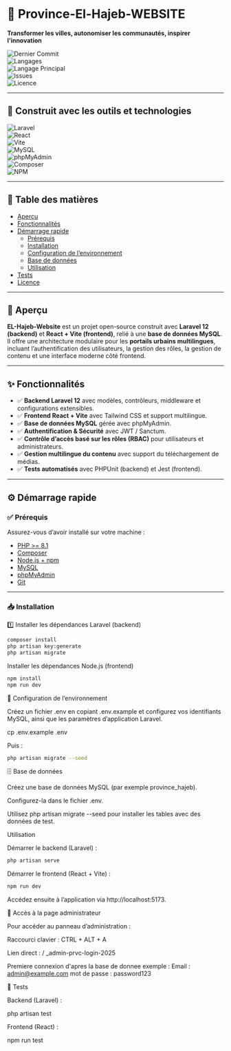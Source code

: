 # 🌆 Province-El-Hajeb-WEBSITE

**Transformer les villes, autonomiser les communautés, inspirer l’innovation**

![Dernier Commit](https://img.shields.io/github/last-commit/YourUsername/EL-Hajeb-website?color=green)  
![Langages](https://img.shields.io/github/languages/count/YourUsername/EL-Hajeb-website)  
![Langage Principal](https://img.shields.io/github/languages/top/YourUsername/EL-Hajeb-website?color=yellow)  
![Issues](https://img.shields.io/github/issues/YourUsername/EL-Hajeb-website)  
![Licence](https://img.shields.io/github/license/YourUsername/EL-Hajeb-website)  

---

## 🚀 Construit avec les outils et technologies

![Laravel](https://img.shields.io/badge/Laravel-12-red?logo=laravel)  
![React](https://img.shields.io/badge/React-18-blue?logo=react)  
![Vite](https://img.shields.io/badge/Vite-4-purple?logo=vite)  
![MySQL](https://img.shields.io/badge/MySQL-8-blue?logo=mysql)  
![phpMyAdmin](https://img.shields.io/badge/phpMyAdmin-orange?logo=php)  
![Composer](https://img.shields.io/badge/Composer-yellow?logo=composer)  
![NPM](https://img.shields.io/badge/NPM-9-red?logo=npm)  

---

## 📑 Table des matières

- [Aperçu](#-aperçu)  
- [Fonctionnalités](#-fonctionnalités)  
- [Démarrage rapide](#-démarrage-rapide)  
  - [Prérequis](#prérequis)  
  - [Installation](#installation)  
  - [Configuration de l’environnement](#configuration-de-lenvironnement)  
  - [Base de données](#base-de-données)  
  - [Utilisation](#utilisation)  
- [Tests](#-tests)  
- [Licence](#-licence)  

---

## 📖 Aperçu

**EL-Hajeb-Website** est un projet open-source construit avec **Laravel 12 (backend)** et **React + Vite (frontend)**, relié à une **base de données MySQL**.  
Il offre une architecture modulaire pour les **portails urbains multilingues**, incluant l’authentification des utilisateurs, la gestion des rôles, la gestion de contenu et une interface moderne côté frontend.  

---

## ✨ Fonctionnalités

- ✅ **Backend Laravel 12** avec modèles, contrôleurs, middleware et configurations extensibles.  
- ✅ **Frontend React + Vite** avec Tailwind CSS et support multilingue.  
- ✅ **Base de données MySQL** gérée avec phpMyAdmin.  
- ✅ **Authentification & Sécurité** avec JWT / Sanctum.  
- ✅ **Contrôle d’accès basé sur les rôles (RBAC)** pour utilisateurs et administrateurs.  
- ✅ **Gestion multilingue du contenu** avec support du téléchargement de médias.  
- ✅ **Tests automatisés** avec PHPUnit (backend) et Jest (frontend).  

---

## ⚙️ Démarrage rapide

### ✅ Prérequis

Assurez-vous d’avoir installé sur votre machine :

- [PHP >= 8.1](https://www.php.net/)  
- [Composer](https://getcomposer.org/)  
- [Node.js + npm](https://nodejs.org/)  
- [MySQL](https://www.mysql.com/)  
- [phpMyAdmin](https://www.phpmyadmin.net/)  
- [Git](https://git-scm.com/)  

---

### 📥 Installation



1️⃣ Installer les dépendances Laravel (backend)
```bash
composer install
php artisan key:generate
php artisan migrate

```

Installer les dépendances Node.js (frontend)
```bash
npm install
npm run dev 
```

🔧 Configuration de l’environnement

Créez un fichier .env en copiant .env.example et configurez vos identifiants MySQL, ainsi que les paramètres d’application Laravel.

cp .env.example .env


Puis :
```bash
php artisan migrate --seed
```



🗄️ Base de données

Créez une base de données MySQL (par exemple province_hajeb).

Configurez-la dans le fichier .env.

Utilisez php artisan migrate --seed pour installer les tables avec des données de test.


Utilisation

Démarrer le backend (Laravel) :
```bash
php artisan serve
```

Démarrer le frontend (React + Vite) :
```bash
npm run dev
```

Accédez ensuite à l’application via http://localhost:5173.

🔐 Accès à la page administrateur

Pour accéder au panneau d’administration :

Raccourci clavier : CTRL + ALT + A

Lien direct : / _admin-prvc-login-2025

Premiere connexion d'apres la base de donnee exemple :
  Email : admin@example.com
  mot de passe : password123


🧪 Tests

Backend (Laravel) :

php artisan test


Frontend (React) :

npm run test